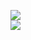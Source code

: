 [![](https://img.shields.io/badge/Made%20With-Github%20Spray-lightgrey.svg?style=for-the-badge&logo=github)](https://github.com/Annihil/github-spray#17897)  
[![](https://i.imgur.com/2DrTn0Z.gif)](https://github.com/Annihil/github-spray)